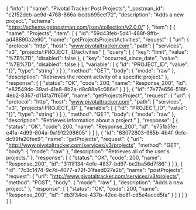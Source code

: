 {
  "info": {
    "name": "Pivotal Tracker Post Projects",
    "_postman_id": "c2f52deb-ae9d-4768-866a-bcdb695eef72",
    "description": "Adds a new project.",
    "schema": "https://schema.getpostman.com/json/collection/v2.0.0/"
  },
  "item": [
    {
      "name": "Projects",
      "item": [
        {
          "id": "59d43feb-5d41-488f-8ffb-ad48890a2e90",
          "name": "getProjectsProjectActivities",
          "request": {
            "url": {
              "protocol": "http",
              "host": "www.pivotaltracker.com",
              "path": [
                "services",
                "v3",
                "projects/:PROJECT_ID/activities"
              ],
              "query": [
                {
                  "key": "limit",
                  "value": "%7B%7D",
                  "disabled": false
                },
                {
                  "key": "occurred_since_date",
                  "value": "%7B%7D",
                  "disabled": false
                }
              ],
              "variable": [
                {
                  "id": "PROJECT_ID",
                  "value": "{}",
                  "type": "string"
                }
              ]
            },
            "method": "GET",
            "body": {
              "mode": "raw"
            },
            "description": "Retrieves the recent activity of a specific project."
          },
          "response": [
            {
              "status": "OK",
              "code": 200,
              "name": "Response_200",
              "id": "e82549dc-39ad-41e8-8b2a-d8c88a6c086e"
            }
          ]
        },
        {
          "id": "7e77e656-518f-4eb2-8367-d114fa7ff659",
          "name": "getProjectsProject",
          "request": {
            "url": {
              "protocol": "http",
              "host": "www.pivotaltracker.com",
              "path": [
                "services",
                "v3",
                "projects/:PROJECT_ID"
              ],
              "variable": [
                {
                  "id": "PROJECT_ID",
                  "value": "{}",
                  "type": "string"
                }
              ]
            },
            "method": "GET",
            "body": {
              "mode": "raw"
            },
            "description": "Retrieves information about a project."
          },
          "response": [
            {
              "status": "OK",
              "code": 200,
              "name": "Response_200",
              "id": "e75fb5fe-e41a-4d99-804a-9a1912298605"
            }
          ]
        },
        {
          "id": "63072803-965b-4b4f-9cfe-dc99fa20fee9",
          "name": "getProjects",
          "request": {
            "url": "http://www.pivotaltracker.com/services/v3/projects",
            "method": "GET",
            "body": {
              "mode": "raw"
            },
            "description": "Retrieves all of the user's projects."
          },
          "response": [
            {
              "status": "OK",
              "code": 200,
              "name": "Response_200",
              "id": "3111f134-4efe-4837-bd97-be2ba56d7f86"
            }
          ]
        },
        {
          "id": "7c3c1474-9c7d-4077-a72f-31faed027e2b",
          "name": "postProjects",
          "request": {
            "url": "http://www.pivotaltracker.com/services/v3/projects",
            "method": "POST",
            "body": {
              "mode": "raw"
            },
            "description": "Adds a new project."
          },
          "response": [
            {
              "status": "OK",
              "code": 200,
              "name": "Response_200",
              "id": "db3f34ce-437b-42ee-bc8f-cd5e4accd5fa"
            }
          ]
        }
      ]
    }
  ]
}